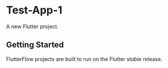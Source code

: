 # Test-App-1

A new Flutter project.

## Getting Started

FlutterFlow projects are built to run on the Flutter _stable_ release.
